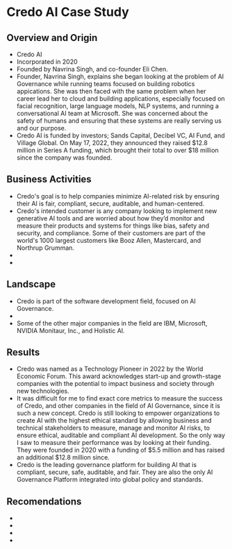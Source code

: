 # Credo AI Case Study
## Overview and Origin
* Credo AI
* Incorporated in 2020
* Founded by Navrina Singh, and co-founder Eli Chen.
* Founder, Navrina Singh, explains she began looking at the problem of AI Governance while running teams focused on building robotics appications. She was then faced with the same problem when her career lead her to cloud and building applications, especially focused on facial recognition, large language models, NLP systems, and running a conversational AI team at Microsoft. She was concerned about the safety of humans and ensuring that these systems are really serving us and our purpose.
* Credo AI is funded by investors; Sands Capital, Decibel VC, AI Fund, and Village Global. On May 17, 2022, they announced they raised $12.8 million in Series A funding, which brought their total to over $18 million since the company was founded.
## Business Activities
* Credo's goal is to help companies minimize AI-related risk by ensuring their AI is fair, compliant, secure, auditable, and human-centered.
* Credo's intended customer is any company looking to implement new generative AI tools and are worried about how they’d monitor and measure their products and systems for things like bias, safety and security, and compliance. Some of their customers are part of the world's 1000 largest customers like Booz Allen, Mastercard, and Northrup Grumman.
*
* 
## Landscape
* Credo is part of the software development field, focused on AI Governance.
*
* Some of the other major companies in the field are IBM, Microsoft, NVIDIA Monitaur, Inc., and Holistic AI.
## Results
* Credo was named as a Technology Pioneer in 2022 by the World Economic Forum. This award acknowledges start-up and growth-stage companies with the potential to impact business and society through new technologies.
* It was difficult for me to find exact core metrics to measure the success of Credo, and other companies in the field of AI Governance, since it is such a new concept. Credo is still looking to empower organizations to create AI with the highest ethical standard by allowing business and technical stakeholders to measure, manage and monitor AI risks, to ensure ethical, auditable and compliant AI development. So the only way I saw to measure their performance was by looking at their funding. They were founded in 2020 with a funding of $5.5 million and has raised an additional $12.8 million since.
* Credo is the leading governance platform for building AI that is compliant, secure, safe, auditable, and fair. They are also the only AI Governance Platform integrated into global policy and standards.
## Recomendations
*
*
*
*
